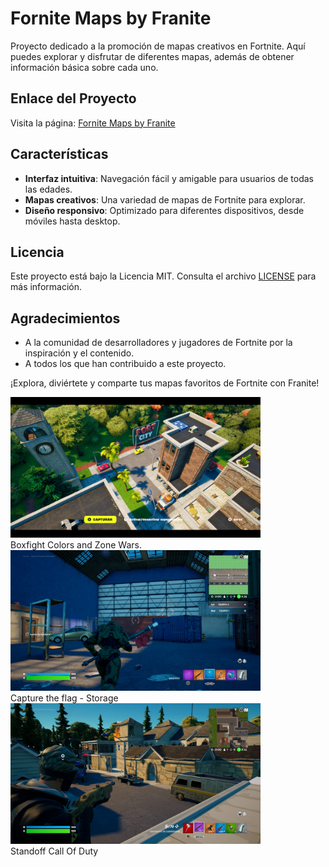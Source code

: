 # Fornite Maps by Franite

Proyecto dedicado a la promoción de mapas creativos en Fortnite. Aquí puedes explorar y disfrutar de diferentes mapas, además de obtener información básica sobre cada uno.

## Enlace del Proyecto

Visita la página: [Fornite Maps by Franite](https://fcancinos.github.io/fornite-maps/)

## Características

- **Interfaz intuitiva**: Navegación fácil y amigable para usuarios de todas las edades.
- **Mapas creativos**: Una variedad de mapas de Fortnite para explorar.
- **Diseño responsivo**: Optimizado para diferentes dispositivos, desde móviles hasta desktop.

## Licencia

Este proyecto está bajo la Licencia MIT. Consulta el archivo [LICENSE](LICENSE) para más información.

## Agradecimientos

- A la comunidad de desarrolladores y jugadores de Fortnite por la inspiración y el contenido.
- A todos los que han contribuido a este proyecto.

¡Explora, diviértete y comparte tus mapas favoritos de Fortnite con Franite!

<p align="left">

  <img src="./img/Fornite Pictures/Boxfight Colors and Zone Wars p1.png" width="400" alt="Mapa 1">
  <br>
  Boxfight Colors and Zone Wars.
  <br>
  <img src="img/Fornite Pictures/Capture the flag Storage.jpg" width="400" alt="Mapa 2">
  <br>
  Capture the flag - Storage
  <br>
  <img src="img/Fornite Pictures/Standoff Call of Duty.jpg" width="400" alt="Mapa 3">
  <br>
  Standoff Call Of Duty
  <!-- Agrega más imágenes según existan en la carpeta img -->
</p>